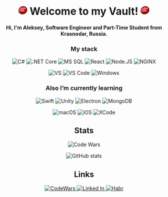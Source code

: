 <div align="center">
<h1> <img src="https://raw.githubusercontent.com/North-Earth/North-Earth/main/resources/bottleCap.png"
        width="25px"> Welcome to my Vault! <img
        src="https://raw.githubusercontent.com/North-Earth/North-Earth/main/resources/bottleCap.png"
        width="25px"></h1>
<strong> Hi, I'm Aleksey, Software Engineer and Part-Time Student from Krasnodar, Russia.</strong>

<h3>My stack</h3>
<p>
    <img alt="C#"
        src="https://img.shields.io/badge/C%20Sharp-blue?style=for-the-badge&logo=C%20sharp&logoColor=white" />
    <img alt=".NET Core"
        src="https://img.shields.io/badge/.NET%20Core-512BD4?style=for-the-badge&logo=.net&logoColor=white" />
    <img alt="MS SQL"
        src="https://img.shields.io/badge/MS%20SQL-CC2927?style=for-the-badge&logo=microsoft%20sql%20server&logoColor=white" />
    <img alt="React"
        src="https://img.shields.io/badge/React-45b8d8?style=for-the-badge&logo=react&logoColor=white" />
    <img alt="Node.JS"
        src="https://img.shields.io/badge/Node.js-43853d?style=for-the-badge&logo=Node.js&logoColor=white" />
    <img alt="NGINX"
        src="https://img.shields.io/badge/NGINX-009639?style=for-the-badge&logo=NGINX&logoColor=white" />
</p>
<p>
    <img alt="VS"
        src="https://img.shields.io/badge/Tools-Visual%20Studio-5C2D91?style=for-the-badge&logo=Visual%20Studio&logoColor=white" />
    <img alt="VS Code"
        src="https://img.shields.io/badge/Tools-VS%20CODE-007ACC?style=for-the-badge&logo=Visual%20Studio%20Code&logoColor=white" />
    <img alt="Windows"
        src="https://img.shields.io/badge/Platform-Windows-0078D6?style=for-the-badge&logo=Windows&logoColor=white" />
</p>
<h3>Also I’m currently learning</h3>
<p>
    <img alt="Swift"
        src="https://img.shields.io/badge/-Swift-FA7343?style=for-the-badge&logo=Swift&logoColor=white" />
    <img alt="Unity"
        src="https://img.shields.io/badge/-Unity-000000?style=for-the-badge&logo=Unity&logoColor=white" />
    <img alt="Electron"
        src="https://img.shields.io/badge/-Electron-47848F?style=for-the-badge&logo=Electron&logoColor=white" />
    <img alt="MongoDB"
        src="https://img.shields.io/badge/-Mongo-47A248?style=for-the-badge&logo=MongoDB&logoColor=white" />
</p>
<p>
    <img alt="macOS"
        src="https://img.shields.io/badge/Platform-Mac%20OS-000000?style=for-the-badge&logo=macOS&logoColor=white" />
    <img alt="iOS"
        src="https://img.shields.io/badge/Platform-iOS-000000?style=for-the-badge&logo=iOS&logoColor=white" />
    <img alt="XCode"
        src="https://img.shields.io/badge/TOOLS-XCode-147EFB?style=for-the-badge&logo=XCode&logoColor=white" />
</p>
<h2>Stats</h2>
<p>
    <img alt="Code Wars" src="https://www.codewars.com/users/North-Earth/badges/large" />
</p>
<p>
    <img alt="GitHub stats"
        src="https://github-readme-stats.vercel.app/api?username=North-Earth&show_icons=true&theme=dracula" />
</p>
<h2>Links</h2>
<p>
    <a href="https://www.codewars.com/users/North-Earth">
        <img alt="CodeWars"
            src="https://img.shields.io/badge/-CodeWars-B1361E?style=for-the-badge&logo=CodeWars&logoColor=white" />
    </a>
    <a href="https://www.linkedin.com/in/alekseykukushkin/">
        <img alt="Linked In"
            src="https://img.shields.io/badge/-Linked%20In-0A66C2?style=for-the-badge&logo=LinkedIn&logoColor=white" />
    </a>
    <a href="https://habr.com/ru/users/revolt27/posts/">
        <img alt="Habr"
            src="https://img.shields.io/badge/-Habr-77A2B6?style=for-the-badge&logo=Habr&logoColor=white" />
    </a>        
</p>
</div>

<!--
**North-Earth/North-Earth** is a ✨ _special_ ✨ repository because its `README.md` (this file) appears on your GitHub profile.

Here are some ideas to get you started:

- 🔭 I’m currently working on ...
- 🌱 I’m currently learning ...
- 👯 I’m looking to collaborate on ...
- 🤔 I’m looking for help with ...
- 💬 Ask me about ...
- 📫 How to reach me: ...
- 😄 Pronouns: ...
- ⚡ Fun fact: ...
-->
